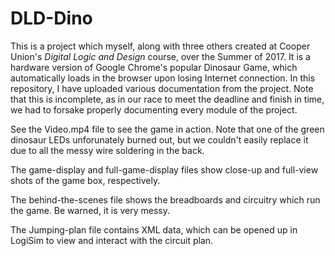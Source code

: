 # DLD-Dino
This is a project which myself, along with three others created at Cooper Union's *Digital Logic and Design* course, over the Summer of 2017.  It is a hardware version of Google Chrome's popular Dinosaur Game, which automatically loads in the browser upon losing Internet connection.  In this repository, I have uploaded various documentation from the project.  Note that this is incomplete, as in our race to meet the deadline and finish in time, we had to forsake properly documenting every module of the project.

See the Video.mp4 file to see the game in action.  Note that one of the green dinosaur LEDs unforunately burned out, but we couldn't easily replace it due to all the messy wire soldering in the back.

The game-display and full-game-display files show close-up and full-view shots of the game box, respectively.

The behind-the-scenes file shows the breadboards and circuitry which run the game.  Be warned, it is very messy.

The Jumping-plan file contains XML data, which can be opened up in LogiSim to view and interact with the circuit plan.
